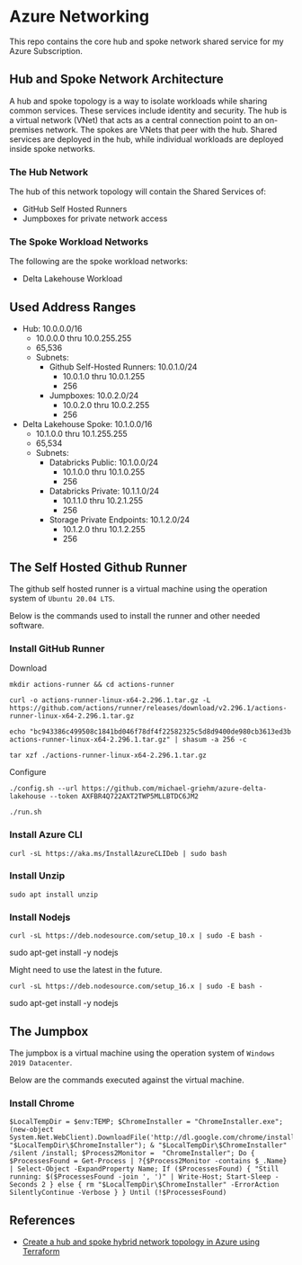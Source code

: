 # Azure Networking

This repo contains the core hub and spoke network shared service for my Azure Subscription.

## Hub and Spoke Network Architecture

A hub and spoke topology is a way to isolate workloads while sharing common services. These services include identity and security. The hub is a virtual network (VNet) that acts as a central connection point to an on-premises network. The spokes are VNets that peer with the hub. Shared services are deployed in the hub, while individual workloads are deployed inside spoke networks.

### The Hub Network

The hub of this network topology will contain the Shared Services of:

- GitHub Self Hosted Runners
- Jumpboxes for private network access

### The Spoke Workload Networks

The following are the spoke workload networks:

- Delta Lakehouse Workload

## Used Address Ranges

- Hub: 10.0.0.0/16
  - 10.0.0.0 thru 10.0.255.255
  - 65,536
  - Subnets:
    - Github Self-Hosted Runners: 10.0.1.0/24
      - 10.0.1.0 thru 10.0.1.255
      - 256
    - Jumpboxes: 10.0.2.0/24
      - 10.0.2.0 thru 10.0.2.255
      - 256
- Delta Lakehouse Spoke: 10.1.0.0/16
  - 10.1.0.0 thru 10.1.255.255
  - 65,534
  - Subnets:
    - Databricks Public: 10.1.0.0/24
      - 10.1.0.0 thru 10.1.0.255
      - 256
    - Databricks Private: 10.1.1.0/24
      - 10.1.1.0 thru 10.2.1.255
      - 256
    - Storage Private Endpoints: 10.1.2.0/24
      - 10.1.2.0 thru 10.1.2.255
      - 256

## The Self Hosted Github Runner

The github self hosted runner is a virtual machine using the operation system of `Ubuntu 20.04 LTS`.

Below is the commands used to install the runner and other needed software.

### Install GitHub Runner

Download

    mkdir actions-runner && cd actions-runner

    curl -o actions-runner-linux-x64-2.296.1.tar.gz -L https://github.com/actions/runner/releases/download/v2.296.1/actions-runner-linux-x64-2.296.1.tar.gz
    
    echo "bc943386c499508c1841bd046f78df4f22582325c5d8d9400de980cb3613ed3b  actions-runner-linux-x64-2.296.1.tar.gz" | shasum -a 256 -c
    
    tar xzf ./actions-runner-linux-x64-2.296.1.tar.gz

Configure

    ./config.sh --url https://github.com/michael-griehm/azure-delta-lakehouse --token AXFBR4Q722AXT2TWP5MLLBTDC6JM2

    ./run.sh

### Install Azure CLI

    curl -sL https://aka.ms/InstallAzureCLIDeb | sudo bash

### Install Unzip

    sudo apt install unzip

### Install Nodejs

    curl -sL https://deb.nodesource.com/setup_10.x | sudo -E bash -
sudo apt-get install -y nodejs

Might need to use the latest in the future.

    curl -sL https://deb.nodesource.com/setup_16.x | sudo -E bash -
sudo apt-get install -y nodejs

## The Jumpbox

The jumpbox is a virtual machine using the operation system of `Windows 2019 Datacenter`.

Below are the commands executed against the virtual machine.

### Install Chrome

    $LocalTempDir = $env:TEMP; $ChromeInstaller = "ChromeInstaller.exe"; (new-object    System.Net.WebClient).DownloadFile('http://dl.google.com/chrome/install/375.126/chrome_installer.exe', "$LocalTempDir\$ChromeInstaller"); & "$LocalTempDir\$ChromeInstaller" /silent /install; $Process2Monitor =  "ChromeInstaller"; Do { $ProcessesFound = Get-Process | ?{$Process2Monitor -contains $_.Name} | Select-Object -ExpandProperty Name; If ($ProcessesFound) { "Still running: $($ProcessesFound -join ', ')" | Write-Host; Start-Sleep -Seconds 2 } else { rm "$LocalTempDir\$ChromeInstaller" -ErrorAction SilentlyContinue -Verbose } } Until (!$ProcessesFound)

## References

- [Create a hub and spoke hybrid network topology in Azure using Terraform](https://docs.microsoft.com/en-us/azure/developer/terraform/hub-spoke-introduction)
